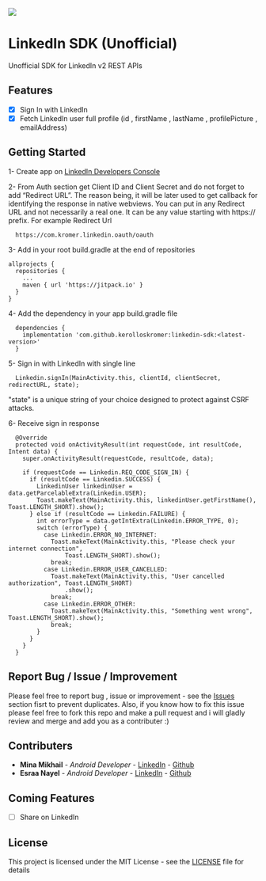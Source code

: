 [![](https://jitpack.io/v/kerolloskromer/linkedin-sdk.svg)](https://jitpack.io/#kerolloskromer/linkedin-sdk)

# LinkedIn SDK (Unofficial)

Unofficial SDK for LinkedIn v2 REST APIs

## Features

- [x] Sign In with LinkedIn
- [x] Fetch LinkedIn user full profile (id , firstName , lastName , profilePicture , emailAddress)

## Getting Started

1- Create app on [LinkedIn Developers Console](https://www.linkedin.com/developers/apps)

2- From Auth section get Client ID and Client Secret and do not forget to add “Redirect URL”. The reason being, it will be later used to get callback for identifying the response in native webviews. You can put in any Redirect URL and not necessarily a real one. It can be any value starting with https:// prefix.
For example Redirect Url
```
  https://com.kromer.linkedin.oauth/oauth
```
3- Add in your root build.gradle at the end of repositories
```
allprojects {
  repositories {
    ...
    maven { url 'https://jitpack.io' }
  }
}
```
4- Add the dependency in your app build.gradle file
```
  dependencies {
    implementation 'com.github.kerolloskromer:linkedin-sdk:<latest-version>'
  }
```
5- Sign in with LinkedIn with single line
```
  Linkedin.signIn(MainActivity.this, clientId, clientSecret, redirectURL, state);
```
"state" is a unique string of your choice designed to protect against CSRF attacks.

6- Receive sign in response
```
  @Override
  protected void onActivityResult(int requestCode, int resultCode, Intent data) {
    super.onActivityResult(requestCode, resultCode, data);

    if (requestCode == Linkedin.REQ_CODE_SIGN_IN) {
      if (resultCode == Linkedin.SUCCESS) {
        LinkedinUser linkedinUser = data.getParcelableExtra(Linkedin.USER);
        Toast.makeText(MainActivity.this, linkedinUser.getFirstName(), Toast.LENGTH_SHORT).show();
      } else if (resultCode == Linkedin.FAILURE) {
        int errorType = data.getIntExtra(Linkedin.ERROR_TYPE, 0);
        switch (errorType) {
          case Linkedin.ERROR_NO_INTERNET:
            Toast.makeText(MainActivity.this, "Please check your internet connection",
                Toast.LENGTH_SHORT).show();
            break;
          case Linkedin.ERROR_USER_CANCELLED:
            Toast.makeText(MainActivity.this, "User cancelled authorization", Toast.LENGTH_SHORT)
                .show();
            break;
          case Linkedin.ERROR_OTHER:
            Toast.makeText(MainActivity.this, "Something went wrong", Toast.LENGTH_SHORT).show();
            break;
        }
      }
    }
  }
```
## Report Bug / Issue / Improvement

Please feel free to report bug , issue or improvement - see the [Issues](https://github.com/kerolloskromer/linkedin-sdk/issues) section fisrt to prevent duplicates.
Also, if you know how to fix this issue please feel free to fork this repo and make a pull request and i will gladly review and merge and add you as a contributer :)

## Contributers

* **Mina Mikhail** - *Android Developer* - [LinkedIn](https://www.linkedin.com/in/minasamirgerges/) - [Github](https://github.com/Mina-Mikhail)
* **Esraa Nayel** - *Android Developer* - [LinkedIn](https://www.linkedin.com/in/esraa-nayel-22362064/) - [Github](https://github.com/EsraaNayel)

## Coming Features

- [ ] Share on LinkedIn

## License

This project is licensed under the MIT License - see the [LICENSE](LICENSE) file for details
